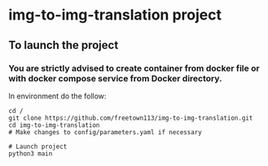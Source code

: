 # img-to-img-translation project
## To launch the project
### You are strictly advised to create container from docker file or with docker compose service from Docker directory.

In environment do the follow:
```
cd /
git clone https://github.com/freetown113/img-to-img-translation.git
cd img-to-img-translation
# Make changes to config/parameters.yaml if necessary

# Launch project
python3 main
```


